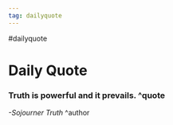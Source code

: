 ```yaml
---
tag: dailyquote
---
```


#dailyquote

# Daily Quote

### Truth is powerful and it prevails. ^quote
*-Sojourner Truth* ^author
